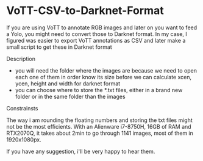 # VoTT-CSV-to-Darknet-Format
If you are using VoTT to annotate RGB images and later on you want to feed a Yolo, you might need to convert those to Darknet format. 
In my case, I figured was easier to export VoTT annotations as CSV and later make a small script to get these in Darknet format

Description
- you will need the folder where the images are because we need to open each one of them in order know its size before we can calculate xcen, ycen, height and width for darknet format
- you can choose where to store the *.txt files, either in a brand new folder or in the same folder than the images


Constrainsts

The way i am rounding the floating numbers and storing the txt files might not be the most efficients. With an Alienware i7-8750H, 16GB of RAM and RTX2070Q, it takes about 2min to go through 1141 images, most of them in 1920x1080px. 



If you have any suggestion, i'll be very happy to hear them.
